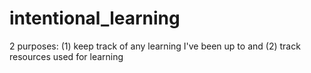 intentional_learning
====================

2 purposes: (1) keep track of any learning I've been up to and (2) track resources used for learning
